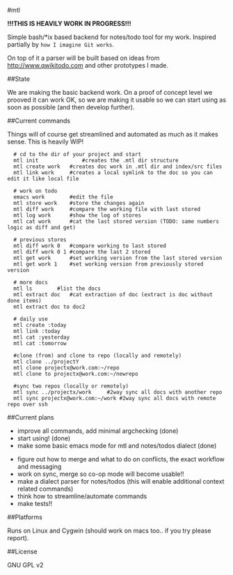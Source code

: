 #mtl

**!!!THIS IS HEAVILY WORK IN PROGRESS!!!**

Simple bash/*ix based backend for notes/todo tool for my work. Inspired partially by `how I imagine Git works`. 

On top of it a parser will be built based on ideas from http://www.qwikitodo.com and other prototypes I made.


##State

We are making the basic backend work. On a proof of concept level we prooved it can work OK, so we are making it 
usable so we can start using as soon as possible (and then develop further). 


##Current commands

Things will of course get streamlined and automated as much as it makes sense. This is heavily WIP!

	  # cd to the dir of your project and start
	  mtl init   	    	#creates the .mtl dir structure
	  mtl create work	#creates doc work in .mtl dir and index/src files
	  mtl link work 	#creates a local symlink to the doc so you can edit it like local file

	  # work on todo
	  emacs work		#edit the file
	  mtl store work	#store the changes again
	  mtl diff work		#compare the working file with last stored
	  mtl log work		#show the log of stores
	  mtl cat work		#cat the last stored version (TODO: same numbers logic as diff and get)

	  # previous stores
	  mtl diff work 0	#compare working to last stored
	  mtl diff work 0 1	#compare the last 2 stored
	  mtl get work	  	#set working version from the last stored version
	  mtl get work 1	#set working version from previously stored version

	  # more docs
	  mtl ls		#list the docs
	  mtl extract doc	#cat extraction of doc (extract is doc without done items)
	  mtl extract doc to doc2 	  

	  # daily use
	  mtl create :today
	  mtl link :today
	  mtl cat :yesterday
	  mtl cat :tomorrow

	  #clone (from) and clone to repo (locally and remotely)
	  mtl clone ../projectY
	  mtl clone projectx@work.com:~/repo
	  mtl clone to projectx@work.com:~/newrepo

	  #sync two repos (locally or remotely)
	  mtl sync ../projectx/work	  	#2way sync all docs with another repo
	  mtl sync projectx@work.com:~/work	#2way sync all docs with remote repo over ssh


##Current plans

+ improve all commands, add minimal argchecking (done)
+ start using! (done)
+ make some basic emacs mode for mtl and notes/todos dialect (done)
- figure out how to merge and what to do on conflicts, the exact workflow and messaging
- work on sync, merge so co-op mode will become usable!!
- make a dialect parser for notes/todos (this will enable additional context related commands)
- think how to streamline/automate commands
- make tests!!

##Platforms

Runs on Linux and Cygwin (should work on macs too.. if you try please report).

##License

GNU GPL v2
